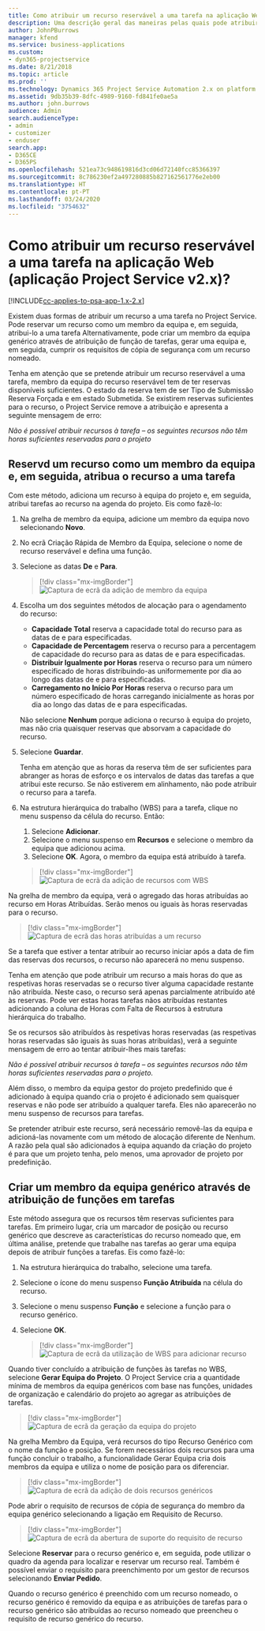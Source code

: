 ```yaml
---
title: Como atribuir um recurso reservável a uma tarefa na aplicação Web
description: Uma descrição geral das maneiras pelas quais pode atribuir recursos reserváveis.
author: JohnPBurrows
manager: kfend
ms.service: business-applications
ms.custom:
- dyn365-projectservice
ms.date: 8/21/2018
ms.topic: article
ms.prod: ''
ms.technology: Dynamics 365 Project Service Automation 2.x on platform version 9.x
ms.assetid: 9db35b39-8dfc-4989-9160-fd841fe0ae5a
ms.author: john.burrows
audience: Admin
search.audienceType:
- admin
- customizer
- enduser
search.app:
- D365CE
- D365PS
ms.openlocfilehash: 521ea73c948619816d3cd06d72140fcc85366397
ms.sourcegitcommit: 8c786230ef2a497280885b827162561776e2eb00
ms.translationtype: HT
ms.contentlocale: pt-PT
ms.lasthandoff: 03/24/2020
ms.locfileid: "3754632"
---
```

# <a name="how-do-i-assign-a-bookable-resource-to-a-task-in-the-web-app-project-service-app-v2x"></a>Como atribuir um recurso reservável a uma tarefa na aplicação Web (aplicação Project Service v2.x)?

[!INCLUDE[cc-applies-to-psa-app-1.x-2.x](../includes/cc-applies-to-psa-app-1x-2x.md)]

Existem duas formas de atribuir um recurso a uma tarefa no Project Service. Pode reservar um recurso como um membro da equipa e, em seguida, atribui-lo a uma tarefa Alternativamente, pode criar um membro da equipa genérico através de atribuição de função de tarefas, gerar uma equipa e, em seguida, cumprir os requisitos de cópia de segurança com um recurso nomeado.

Tenha em atenção que se pretende atribuir um recurso reservável a uma tarefa, membro da equipa do recurso reservável tem de ter reservas disponíveis suficientes. O estado da reserva tem de ser Tipo de Submissão Reserva Forçada e em estado Submetida. Se existirem reservas suficientes para o recurso, o Project Service remove a atribuição e apresenta a seguinte mensagem de erro:

*Não é possível atribuir recursos à tarefa – os seguintes recursos não têm horas suficientes reservadas para o projeto*

## <a name="book-a-resource-as-a-team-member-and-then-assign-the-resource-to-a-task"></a>Reservd um recurso como um membro da equipa e, em seguida, atribua o recurso a uma tarefa

Com este método, adiciona um recurso à equipa do projeto e, em seguida, atribui tarefas ao recurso na agenda do projeto. Eis como fazê-lo:
1.  Na grelha de membro da equipa, adicione um membro da equipa novo selecionando **Novo**.
2.  No ecrã Criação Rápida de Membro da Equipa, selecione o nome de recurso reservável e defina uma função.
3.  Selecione as datas **De** e **Para**.

    > [!div class="mx-imgBorder"] 
    > ![Captura de ecrã da adição de membro da equipa](media/FAQ-Resources-to-Tasks2-1.png "Captura de ecrã da adição de membro da equipa")
 
4.  Escolha um dos seguintes métodos de alocação para o agendamento do recurso:
    - **Capacidade Total** reserva a capacidade total do recurso para as datas de e para especificadas.
    - **Capacidade de Percentagem** reserva o recurso para a percentagem de capacidade do recurso para as datas de e para especificadas.
    - **Distribuir Igualmente por Horas** reserva o recurso para um número especificado de horas distribuindo-as uniformemente por dia ao longo das datas de e para especificadas.
    - **Carregamento no Início Por Horas** reserva o recurso para um número especificado de horas carregando inicialmente as horas por dia ao longo das datas de e para especificadas.

    Não selecione **Nenhum** porque adiciona o recurso à equipa do projeto, mas não cria quaisquer reservas que absorvam a capacidade do recurso.
5.  Selecione **Guardar**.

    Tenha em atenção que as horas da reserva têm de ser suficientes para abranger as horas de esforço e os intervalos de datas das tarefas a que atribui este recurso. Se não estiverem em alinhamento, não pode atribuir o recurso para a tarefa.

6.  Na estrutura hierárquica do trabalho (WBS) para a tarefa, clique no menu suspenso da célula do recurso. Então: 

    1. Selecione **Adicionar**.
    2. Selecione o menu suspenso em **Recursos** e selecione o membro da equipa que adicionou acima.
    3. Selecione **OK**. Agora, o membro da equipa está atribuído à tarefa.

    > [!div class="mx-imgBorder"] 
    > ![Captura de ecrã da adição de recursos com WBS](media/FAQ-Resources-to-Tasks2-2.png "Captura de ecrã da adição de recursos com WBS")
 
Na grelha de membro da equipa, verá o agregado das horas atribuídas ao recurso em Horas Atribuídas. Serão menos ou iguais às horas reservadas para o recurso. 

> [!div class="mx-imgBorder"] 
> ![Captura de ecrã das horas atribuídas a um recurso](media/FAQ-Resources-to-Tasks2-3.png "Captura de ecrã das horas atribuídas a um recurso")
 
Se a tarefa que estiver a tentar atribuir ao recurso iniciar após a data de fim das reservas dos recursos, o recurso não aparecerá no menu suspenso.

Tenha em atenção que pode atribuir um recurso a mais horas do que as respetivas horas reservadas se o recurso tiver alguma capacidade restante não atribuída. Neste caso, o recurso será apenas parcialmente atribuído até às reservas. Pode ver estas horas tarefas nãos atribuídas restantes adicionando a coluna de Horas com Falta de Recursos à estrutura hierárquica do trabalho.

Se os recursos são atribuídos às respetivas horas reservadas (as respetivas horas reservadas são iguais às suas horas atribuídas), verá a seguinte mensagem de erro ao tentar atribuir-lhes mais tarefas:

*Não é possível atribuir recursos à tarefa – os seguintes recursos não têm horas suficientes reservadas para o projeto.*

Além disso, o membro da equipa gestor do projeto predefinido que é adicionado à equipa quando cria o projeto é adicionado sem quaisquer reservas e não pode ser atribuído a qualquer tarefa. Eles não aparecerão no menu suspenso de recursos para tarefas.

Se pretender atribuir este recurso, será necessário removê-las da equipa e adicioná-las novamente com um método de alocação diferente de Nenhum. A razão pela qual são adicionados à equipa aquando da criação do projeto é para que um projeto tenha, pelo menos, uma aprovador de projeto por predefinição.

## <a name="create-a-generic-team-member-through-role-assignment-on-tasks"></a>Criar um membro da equipa genérico através de atribuição de funções em tarefas

Este método assegura que os recursos têm reservas suficientes para tarefas. Em primeiro lugar, cria um marcador de posição ou recurso genérico que descreve as características do recurso nomeado que, em última análise, pretende que trabalhe nas tarefas ao gerar uma equipa depois de atribuir funções a tarefas. Eis como fazê-lo:

1. Na estrutura hierárquica do trabalho, selecione uma tarefa.
2. Selecione o ícone do menu suspenso **Função Atribuída** na célula do recurso.
3. Selecione o menu suspenso **Função** e selecione a função para o recurso genérico.
4. Selecione **OK**.

    > [!div class="mx-imgBorder"] 
    > ![Captura de ecrã da utilização de WBS para adicionar recurso](media/FAQ-Resources-to-Tasks2-4.png "Captura de ecrã da utilização de WBS para adicionar recurso")
 
Quando tiver concluído a atribuição de funções às tarefas no WBS, selecione **Gerar Equipa do Projeto**. O Project Service cria a quantidade mínima de membros da equipa genéricos com base nas funções, unidades de organização e calendário do projeto ao agregar as atribuições de tarefas.

> [!div class="mx-imgBorder"] 
> ![Captura de ecrã da geração da equipa do projeto](media/FAQ-Resources-to-Tasks2-5.png "Captura de ecrã da geração da equipa do projeto")
 
Na grelha Membro da Equipa, verá recursos do tipo Recurso Genérico com o nome da função e posição. Se forem necessários dois recursos para uma função concluir o trabalho, a funcionalidade Gerar Equipa cria dois membros da equipa e utiliza o nome de posição para os diferenciar.

> [!div class="mx-imgBorder"] 
> ![Captura de ecrã da adição de dois recursos genéricos](media/FAQ-Resources-to-Tasks2-6.png "Captura de ecrã da adição de dois recursos genéricos")
 
Pode abrir o requisito de recursos de cópia de segurança do membro da equipa genérico selecionando a ligação em Requisito de Recurso.

> [!div class="mx-imgBorder"] 
> ![Captura de ecrã da abertura de suporte do requisito de recurso](media/FAQ-Resources-to-Tasks2-7.png "Captura de ecrã da abertura de suporte do requisito de recurso")

Selecione **Reservar** para o recurso genérico e, em seguida, pode utilizar o quadro da agenda para localizar e reservar um recurso real. Também é possível enviar o requisito para preenchimento por um gestor de recursos selecionando **Enviar Pedido**.

Quando o recurso genérico é preenchido com um recurso nomeado, o recurso genérico é removido da equipa e as atribuições de tarefas para o recurso genérico são atribuídas ao recurso nomeado que preencheu o requisito de recurso genérico do recurso.
 

